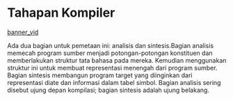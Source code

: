 # Tahapan Kompiler

[banner_vid]({{site.baseurl}}/assets/images/TahapanKompiler.PNG)


Ada dua bagian untuk pemetaan ini: analisis dan sintesis.Bagian analisis memecah program sumber menjadi potongan-potongan konstituen dan memberlakukan struktur tata bahasa pada mereka. Kemudian menggunakan struktur ini untuk membuat representasi menengah dari program sumber. Bagian sintesis membangun program target yang diinginkan dari representasi diate dan informasi dalam tabel simbol. Bagian analisis sering disebut ujung depan kompilasi; bagian sintesis adalah ujung belakang.

